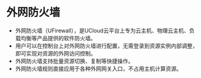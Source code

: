 # 外网防火墙

- 外网防火墙（UFirewall），是UCloud云平台上专为云主机、物理云主机、负载均衡等产品提供的软件防火墙。
- 用户可以在控制台上对外网防火墙进行配置，无需登录到资源实例内部调整，即可实现对资源的外网访问控制。
- 外网防火墙支持批量资源切换、复制等快捷操作。
- 外网防火墙规则直接应用于各种外网网关入口，不占用主机计算资源。
